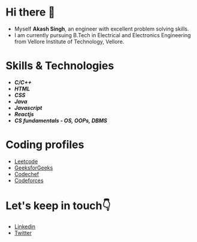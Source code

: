 # Hi there 👋


- Myself **Akash Singh**, an engineer with excellent problem solving skills.
- I am currently pursuing B.Tech in Electrical and Electronics Engineering from Vellore Institute of Technology, Vellore.

# Skills & Technologies

- _**C/C++**_
- _**HTML**_
- _**CSS**_
- _**Java**_
- _**Javascript**_
- _**Reactjs**_
- _**CS fundamentals - OS, OOPs, DBMS**_

# Coding profiles

- [Leetcode](https://leetcode.com/Akash_singh11/)
- [GeeksforGeeks](https://auth.geeksforgeeks.org/user/akkisingh11)
- [Codechef](https://www.codechef.com/users/akash_singh011)
- [Codeforces](https://codeforces.com/profile/Akash_singh11)

# Let's keep in touch👇 
- [Linkedin](https://www.linkedin.com/in/akash-singh-54529a1b0/)
- [Twitter](https://twitter.com/AkkiSingh_11)
